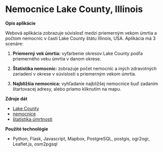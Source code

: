 # Nemocnice Lake County, Illinois

  

**Opis aplikácie**  <br>

Webová aplikácia zobrazuje súvislosť medzi priemerným vekom úmrtia a počtom nemocníc v časti Lake County štátu Illinois, USA. Aplikácia má 3 scenáre:

  

1.  **Priemerný vek úmrtia:** vyfarbenie okresov Lake County podľa priemerného veku úmrtia v danom okrese.

2.  **Štatistika nemocníc:** zobrazuje počet nemocníc a iných zdravotných zariadení v okrese v súvislosti s priemerným vekom úmrtia.

3.  **Najbližšia nemocnica:** vyhľadanie najbližšej nemocnice buď zadaním štartovacej adresy, alebo priamo kliknutím na mapu.

  

**Zdroje dát**  <br>

*  [Lake County](https://www.openstreetmap.org)
*  [nemocnice](https://www.openstreetmap.org)
* [štatistika úmrtnosti](https://catalog.data.gov/dataset/mortality-rates-b7080)

  

**Použité technológie**  <br>

* Python, Flask, Javascript, Mapbox, PostgreSQL, postgis, ogr2ogr, Leaflet.js, osm2pgsql